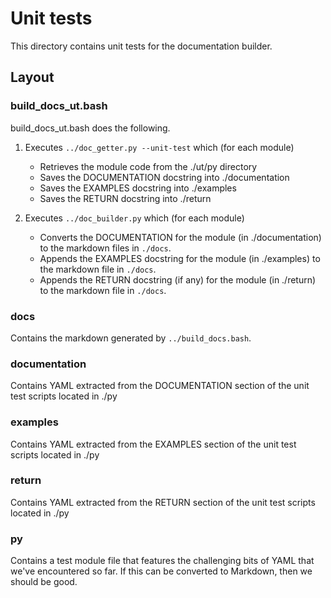 # Unit tests

This directory contains unit tests for the documentation builder.

## Layout

### build_docs_ut.bash

build_docs_ut.bash does the following.

1. Executes `../doc_getter.py --unit-test` which (for each module)
    - Retrieves the module code from the ./ut/py directory
    - Saves the DOCUMENTATION docstring into ./documentation
    - Saves the EXAMPLES docstring into ./examples
    - Saves the RETURN docstring into ./return

2. Executes `../doc_builder.py` which (for each module)
    -   Converts the DOCUMENTATION for the module
        (in ./documentation) to the markdown files in `./docs`.
    -   Appends the EXAMPLES docstring for the module
        (in ./examples) to the markdown file in `./docs`.
    -   Appends the RETURN docstring (if any) for the module
        (in ./return) to the markdown file in `./docs`.

### docs

Contains the markdown generated by `../build_docs.bash`.

### documentation

Contains YAML extracted from the DOCUMENTATION section of the
unit test scripts located in ./py

### examples

Contains YAML extracted from the EXAMPLES section of the 
unit test scripts located in ./py

### return

Contains YAML extracted from the RETURN section of the 
unit test scripts located in ./py

### py

Contains a test module file that features the challenging bits of YAML that
we've encountered so far.  If this can be converted to Markdown, then we
should be good.
